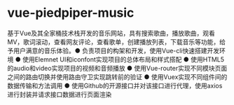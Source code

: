 # vue-piedpiper-music
基于Vue及其全家桶技术栈开发的音乐网站，具有搜索歌曲，播放歌曲，观看MV，歌词滚动，查看网友评论，查看歌单，创建播放列表，下载音乐等功能，给予用户满意的音乐体验。● 负责项目的构架和开发，使用Vue-cli快速搭建开发环境 ● 使用Elemnet UI和iconfont实现项目的总体布局和样式搭配 ● 使用HTML5的audio和video实现项目的视频和音频播放 ● 使用Vue-router实现不同模块页面之间的路由切换并使用路由守卫实现跳转前的验证 ● 使用Vuex实现不同组件间的数据传输和方法调用 ● 使用Github的开源接口并对该接口进行代理，使用axios进行封装并请求接口数据进行页面渲染
